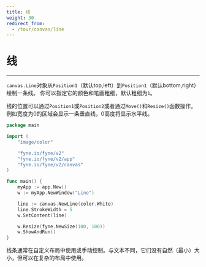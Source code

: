 ```yaml
---
title: 线
weight: 30
redirect_from:
  - /tour/canvas/line
---
```


# 线
---
`canvas.Line`对象从`Position1`（默认top,left）到`Position1`（默认bottom,right）绘制一条线。
你可以指定它的颜色和笔画粗细，默认粗细为`1`。

线的位置可以通过`Position1`或`Position2`或者通过`Move()`和`Resize()`函数操作。
例如宽度为0的区域会显示一条垂直线，0高度将显示水平线。

```go
package main

import (
	"image/color"

	"fyne.io/fyne/v2"
	"fyne.io/fyne/v2/app"
	"fyne.io/fyne/v2/canvas"
)

func main() {
	myApp := app.New()
	w := myApp.NewWindow("Line")

	line := canvas.NewLine(color.White)
	line.StrokeWidth = 5
	w.SetContent(line)

	w.Resize(fyne.NewSize(100, 100))
	w.ShowAndRun()
}
```

线条通常在自定义布局中使用或手动控制。与文本不同，它们没有自然（最小）大小，但可以在复杂的布局中使用。

